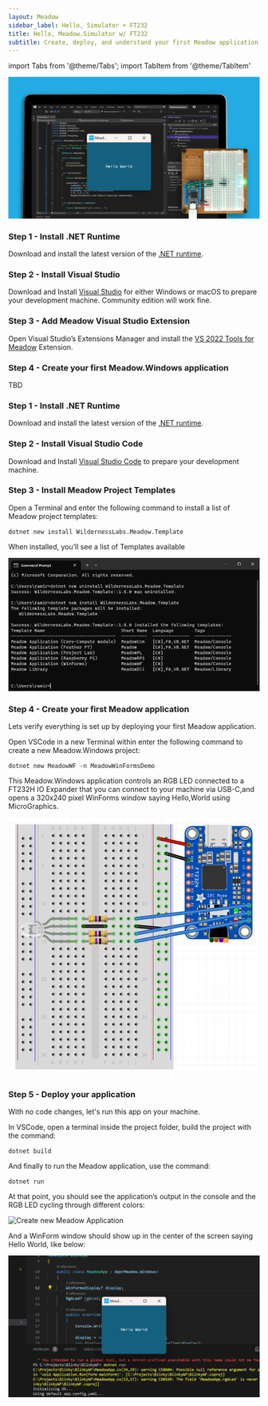 ```yaml
---
layout: Meadow
sidebar_label: Hello, Simulator + FT232
title: Hello, Meadow.Simulator w/ FT232
subtitle: Create, deploy, and understand your first Meadow application.
---
```


import Tabs from '@theme/Tabs';
import TabItem from '@theme/TabItem'

![](wildernesslabs_desktop_getting_started.jpg)

<Tabs>
  <TabItem value="visualstudio" label="Visual Studio 2022" default>

### Step 1 - Install .NET Runtime

Download and install the latest version of the [.NET runtime](https://dotnet.microsoft.com/en-us/download).

### Step 2 - Install Visual Studio

Download and Install [Visual Studio](https://visualstudio.microsoft.com/) for either Windows or macOS to prepare your development machine. Community edition will work fine.

### Step 3 - Add Meadow Visual Studio Extension

Open Visual Studio’s Extensions Manager and install the [VS 2022 Tools for Meadow](https://marketplace.visualstudio.com/items?itemName=WildernessLabs.vsmeadow2022) Extension.

### Step 4 - Create your first Meadow.Windows application

TBD

  </TabItem>
  <TabItem value="vscode" label="Visual Studio Code">

### Step 1 - Install .NET Runtime

Download and install the latest version of the [.NET runtime](https://dotnet.microsoft.com/en-us/download).

### Step 2 - Install Visual Studio Code

Download and Install [Visual Studio Code](https://visualstudio.microsoft.com/) to prepare your development machine.

### Step 3 - Install Meadow Project Templates

Open a Terminal and enter the following command to install a list of Meadow project templates:

```console
dotnet new install WildernessLabs.Meadow.Template
```

When installed, you’ll see a list of Templates available

![Create new Meadow Application](../../Common_Assets/wildernesslabs_meadow_templates_install.png)

### Step 4 - Create your first Meadow application

Lets verify everything is set up by deploying your first Meadow application. 

Open VSCode in a new Terminal within enter the following command to create a new Meadow.Windows project:

```console
dotnet new MeadowWF -n MeadowWinFormsDemo
```

This Meadow.Windows application controls an RGB LED connected to a FT232H IO Expander that you can connect to your machine via USB-C,and opens a 320x240 pixel WinForms window saying Hello,World using MicroGraphics.

![Create new Meadow Application](wildernesslabs_desktop_ft232_fritzing.png)

### Step 5 - Deploy your application

With no code changes, let's run this app on your machine. 

In VSCode, open a terminal inside the project folder, build the project with the command:

```console
dotnet build
```

And finally to run the Meadow application, use the command:

```console
dotnet run
```

At that point, you should see the application’s output in the console and the RGB LED cycling through different colors:

![Create new Meadow Application](wildernesslabs_desktop_ft232.gif)

And a WinForm window should show up in the center of the screen saying Hello World, like below:

![Create new Meadow Application](wildernesslabs_desktop_winforms.png)

  </TabItem>
</Tabs>